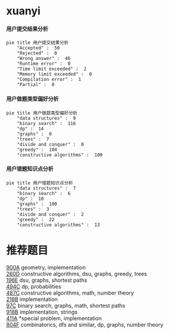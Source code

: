 # xuanyi

<!-- tabs:start -->



#### **用户提交结果分析**

```mermaid
pie title 用户提交结果分析
    "Accepted" :  50
    "Rejected" :  0
    "Wrong answer" :  46
    "Runtime error" :  0
    "Time limit exceeded" :  2
    "Memory limit exceeded" :  0
    "Compilation error" :  1
    "Partial" :  0
```

#### **用户做题类型偏好分析**

```mermaid
pie title 用户做题类型偏好分析
    "data structures" :  9
    "binary search" :  116
    "dp" :  14
    "graphs" :  0
    "trees" :  7
    "divide and conquer" :  0
    "greedy" :  104
    "constructive algorithms" :  100
```
#### **用户错题知识点分析**

```mermaid
pie title 用户错题知识点分析
    "data structures" :  7
    "binary search" :  6
    "dp" :  10
    "graphs" :  100
    "trees" :  3
    "divide and conquer" :  2
    "greedy" :  22
    "constructive algorithms" :  13
```



<!-- tabs:end -->
# 推荐题目
[900A](https://codeforces.com/contest/900/problem/A)		geometry,
                        implementation		  
[260D](https://codeforces.com/contest/260/problem/D)		constructive algorithms,
                        dsu,
                        graphs,
                        greedy,
                        trees		  
[196E](https://codeforces.com/contest/196/problem/E)		dsu,
                        graphs,
                        shortest paths		  
[494C](https://codeforces.com/contest/494/problem/C)		dp,
                        probabilities		  
[487C](https://codeforces.com/contest/487/problem/C)		constructive algorithms,
                        math,
                        number theory		  
[218B](https://codeforces.com/contest/218/problem/B)		implementation		  
[97C](https://codeforces.com/contest/97/problem/C)		binary search,
                        graphs,
                        math,
                        shortest paths		  
[918B](https://codeforces.com/contest/918/problem/B)		implementation,
                        strings		  
[411A](https://codeforces.com/contest/411/problem/A)		*special problem,
                        implementation		  
[804F](https://codeforces.com/contest/804/problem/F)		combinatorics,
                        dfs and similar,
                        dp,
                        graphs,
                        number theory		  
